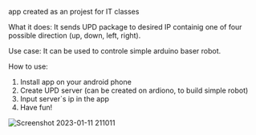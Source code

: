 app created as an projest for IT classes

What it does:
It sends UPD package to desired IP containig one of four possible direction (up, down, left, right).

Use case:
It can be used to controle simple arduino baser robot.

How to use:
1. Install app on your android phone
2. Create UPD server (can be created on ardiono, to build simple robot)
3. Input server`s ip in the app
4. Have fun!


![Screenshot 2023-01-11 211011](https://user-images.githubusercontent.com/64161240/211913657-46850267-220b-404e-8483-01412a89275d.png)
